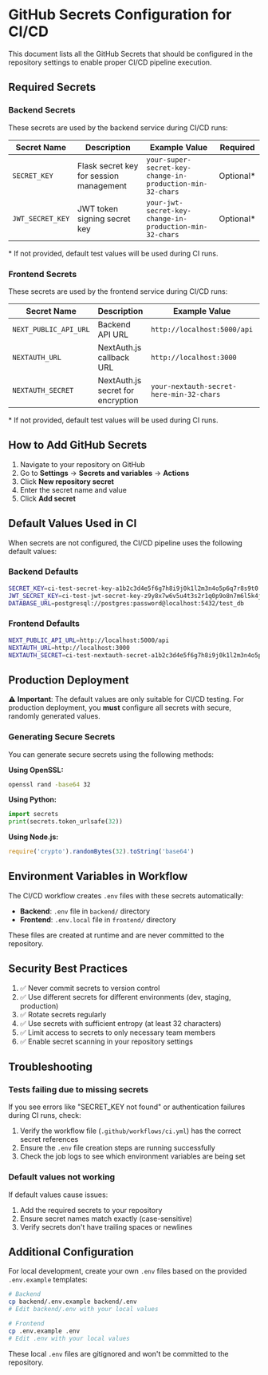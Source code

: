 # GitHub Secrets Configuration for CI/CD

This document lists all the GitHub Secrets that should be configured in the repository settings to enable proper CI/CD pipeline execution.

## Required Secrets

### Backend Secrets

These secrets are used by the backend service during CI/CD runs:

| Secret Name | Description | Example Value | Required |
|------------|-------------|---------------|----------|
| `SECRET_KEY` | Flask secret key for session management | `your-super-secret-key-change-in-production-min-32-chars` | Optional* |
| `JWT_SECRET_KEY` | JWT token signing secret key | `your-jwt-secret-key-change-in-production-min-32-chars` | Optional* |

\* If not provided, default test values will be used during CI runs.

### Frontend Secrets

These secrets are used by the frontend service during CI/CD runs:

| Secret Name | Description | Example Value | Required |
|------------|-------------|---------------|----------|
| `NEXT_PUBLIC_API_URL` | Backend API URL | `http://localhost:5000/api` | Optional* |
| `NEXTAUTH_URL` | NextAuth.js callback URL | `http://localhost:3000` | Optional* |
| `NEXTAUTH_SECRET` | NextAuth.js secret for encryption | `your-nextauth-secret-here-min-32-chars` | Optional* |

\* If not provided, default test values will be used during CI runs.

## How to Add GitHub Secrets

1. Navigate to your repository on GitHub
2. Go to **Settings** → **Secrets and variables** → **Actions**
3. Click **New repository secret**
4. Enter the secret name and value
5. Click **Add secret**

## Default Values Used in CI

When secrets are not configured, the CI/CD pipeline uses the following default values:

### Backend Defaults
```bash
SECRET_KEY=ci-test-secret-key-a1b2c3d4e5f6g7h8i9j0k1l2m3n4o5p6q7r8s9t0
JWT_SECRET_KEY=ci-test-jwt-secret-key-z9y8x7w6v5u4t3s2r1q0p9o8n7m6l5k4j3i2h1g0
DATABASE_URL=postgresql://postgres:password@localhost:5432/test_db
```

### Frontend Defaults
```bash
NEXT_PUBLIC_API_URL=http://localhost:5000/api
NEXTAUTH_URL=http://localhost:3000
NEXTAUTH_SECRET=ci-test-nextauth-secret-a1b2c3d4e5f6g7h8i9j0k1l2m3n4o5p6
```

## Production Deployment

⚠️ **Important**: The default values are only suitable for CI/CD testing. For production deployment, you **must** configure all secrets with secure, randomly generated values.

### Generating Secure Secrets

You can generate secure secrets using the following methods:

**Using OpenSSL:**
```bash
openssl rand -base64 32
```

**Using Python:**
```python
import secrets
print(secrets.token_urlsafe(32))
```

**Using Node.js:**
```javascript
require('crypto').randomBytes(32).toString('base64')
```

## Environment Variables in Workflow

The CI/CD workflow creates `.env` files with these secrets automatically:

- **Backend**: `.env` file in `backend/` directory
- **Frontend**: `.env.local` file in `frontend/` directory

These files are created at runtime and are never committed to the repository.

## Security Best Practices

1. ✅ Never commit secrets to version control
2. ✅ Use different secrets for different environments (dev, staging, production)
3. ✅ Rotate secrets regularly
4. ✅ Use secrets with sufficient entropy (at least 32 characters)
5. ✅ Limit access to secrets to only necessary team members
6. ✅ Enable secret scanning in your repository settings

## Troubleshooting

### Tests failing due to missing secrets

If you see errors like "SECRET_KEY not found" or authentication failures during CI runs, check:

1. Verify the workflow file (`.github/workflows/ci.yml`) has the correct secret references
2. Ensure the `.env` file creation steps are running successfully
3. Check the job logs to see which environment variables are being set

### Default values not working

If default values cause issues:

1. Add the required secrets to your repository
2. Ensure secret names match exactly (case-sensitive)
3. Verify secrets don't have trailing spaces or newlines

## Additional Configuration

For local development, create your own `.env` files based on the provided `.env.example` templates:

```bash
# Backend
cp backend/.env.example backend/.env
# Edit backend/.env with your local values

# Frontend  
cp .env.example .env
# Edit .env with your local values
```

These local `.env` files are gitignored and won't be committed to the repository.

